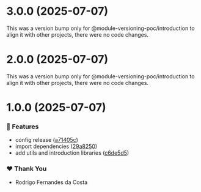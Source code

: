 # 3.0.0 (2025-07-07)

This was a version bump only for @module-versioning-poc/introduction to align it with other projects, there were no code changes.

# 2.0.0 (2025-07-07)

This was a version bump only for @module-versioning-poc/introduction to align it with other projects, there were no code changes.

# 1.0.0 (2025-07-07)

### 🚀 Features

- config release ([a71405c](https://github.com/rcosta-daon/module-versioning-poc/commit/a71405c))
- import dependencies ([29a8250](https://github.com/rcosta-daon/module-versioning-poc/commit/29a8250))
- add utils and introduction libraries ([c6de5d5](https://github.com/rcosta-daon/module-versioning-poc/commit/c6de5d5))

### ❤️ Thank You

- Rodrigo Fernandes da Costa